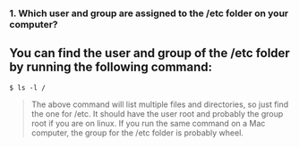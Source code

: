 ### 1. Which user and group are assigned to the /etc folder on your computer?

## You can find the user and group of the /etc folder by running the following command:

`$ ls -l /`

> The above command will list multiple files and directories, so just find the one for /etc. It should have the user root and probably the group root if you are on linux. If you run the same command on a Mac computer, the group for the /etc folder is probably wheel.
